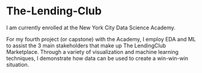 # The-Lending-Club

I am currently enrolled at the New York City Data Science Academy.

For my fourth project (or capstone) with the Academy, I employ EDA and ML to assist the 3 main stakeholders that make up The LendingClub Marketplace. Through a variety of visualization and machine learning techniques, I demonstrate how data can be used to create a win-win-win situation. 
